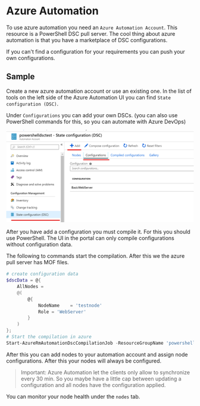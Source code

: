 # Azure Automation

To use azure automation you need an `Azure Automation Account`. This resource is a PowerShell DSC pull server.
The cool thing about azure automation is that you have a marketplace of DSC configurations.

If you can't find a configuration for your requirements you can push your own configurations.

## Sample

Create a new azure automation account or use an existing one. In the list of tools on the left side of the Azure Automation UI you can find `State configuration (DSC)`.

Under `Configurations` you can add your own DSCs. (you can also use PowerShell commands for this, so you can automate with Azure DevOps)

![Add configurations](assets/add-configurations.png)


After you have add a configuration you must compile it. For this you should use PowerShell. The UI in the portal can only compile configurations without configuration data.

The following to commands start the compilation. After this we the azure pull server has MOF files.

```powershell
# create configuration data
$dscData = @{
    AllNodes =
    @(
        @{
            NodeName    = 'testnode'
            Role = 'WebServer'
        }
    )
};
# Start the compilation in azure
Start-AzureRmAutomationDscCompilationJob -ResourceGroupName 'powershelldsc' -AutomationAccountName 'powershelldsctest' -ConfigurationName 'BasicWebServer' -ConfigurationData $dscData;
```

After this you can add nodes to your automation account and assign node configurations. After this your nodes will always be configured.

> Important: Azure Automation let the clients only allow to synchronize every 30 min. So you maybe have a little cap between updating a configuration and all nodes have the configuration applied.

You can monitor your node health under the `nodes` tab.
